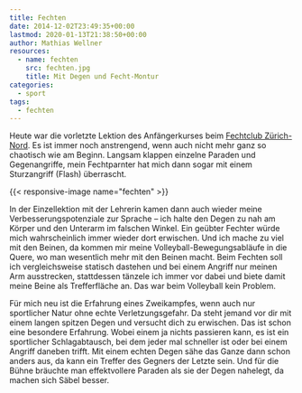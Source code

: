 ```yaml
---
title: Fechten
date: 2014-12-02T23:49:35+00:00
lastmod: 2020-01-13T21:38:50+00:00
author: Mathias Wellner
resources:
  - name: fechten
    src: fechten.jpg
    title: Mit Degen und Fecht-Montur
categories:
  - sport
tags:
  - fechten
---
```

Heute war die vorletzte Lektion des Anfängerkurses beim <a href="http://www.fechten-zuerich-nord.ch/" title="Fechtclub Zürich Nord" target="_blank">Fechtclub Zürich-Nord</a>. Es ist immer noch anstrengend, wenn auch nicht mehr ganz so chaotisch wie am Beginn. Langsam klappen einzelne Paraden und Gegenangriffe, mein Fechtparnter hat mich dann sogar mit einem Sturzangriff (Flash) überrascht. 
<!--more-->

{{< responsive-image name="fechten" >}}

In der Einzellektion mit der Lehrerin kamen dann auch wieder meine Verbesserungspotenziale zur Sprache &ndash; ich halte den Degen zu nah am Körper und den Unterarm im falschen Winkel. Ein geübter Fechter würde mich wahrscheinlich immer wieder dort erwischen. Und ich mache zu viel mit den Beinen, da kommen mir meine Volleyball-Bewegungsabläufe in die Quere, wo man wesentlich mehr mit den Beinen macht. Beim Fechten soll ich vergleichsweise statisch dastehen und bei einem Angriff nur meinen Arm ausstrecken, stattdessen tänzele ich immer vor dabei und biete damit meine Beine als Trefferfläche an. Das war beim Volleyball kein Problem. 

Für mich neu ist die Erfahrung eines Zweikampfes, wenn auch nur sportlicher Natur ohne echte Verletzungsgefahr. Da steht jemand vor dir mit einem langen spitzen Degen und versucht dich zu erwischen. Das ist schon eine besondere Erfahrung. Wobei einem ja nichts passieren kann, es ist ein sportlicher Schlagabtausch, bei dem jeder mal schneller ist oder bei einem Angriff daneben trifft. Mit einem echten Degen sähe das Ganze dann schon anders aus, da kann ein Treffer des Gegners der Letzte sein. Und für die Bühne bräuchte man effektvollere Paraden als sie der Degen nahelegt, da machen sich Säbel besser.